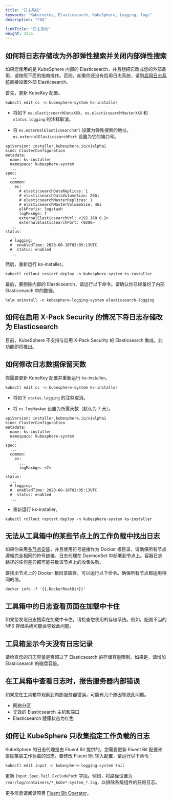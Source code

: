 ```yaml
---
title: "日志系统"
keywords: "Kubernetes, Elasticsearch, KubeSphere, Logging, logs"
description: "FAQ"

linkTitle: "日志系统"
weight: 3535
---
```


## 如何将日志存储改为外部弹性搜索并关闭内部弹性搜索

如果您使用的是 KubeSphere 内部的 Elasticsearch，并且想把它改成您的外部备用，请按照下面的指南操作。否则，如果你还没有启用日志系统，请到[启用日志系统](.../.../logging/)直接设置外部 Elasticsearch。

首先，更新 KubeKey 配置。

```shell
kubectl edit cc -n kubesphere-system ks-installer
```

- 将如下 `es.elasticsearchDataXXX`、`es.elasticsearchMasterXXX` 和 `status.logging` 的注释取消。

- 将 `es.externalElasticsearchUrl` 设置为弹性搜索的地址，`es.externalElasticsearchPort` 设置为它的端口号。

```shell
apiVersion: installer.kubesphere.io/v1alpha1
kind: ClusterConfiguration
metadata:
  name: ks-installer
  namespace: kubesphere-system
  ...
spec:
  ...
  common:
    es:
      # elasticsearchDataReplicas: 1
      # elasticsearchDataVolumeSize: 20Gi
      # elasticsearchMasterReplicas: 1
      # elasticsearchMasterVolumeSize: 4Gi
      elkPrefix: logstash
      logMaxAge: 7
      externalElasticsearchUrl: <192.168.0.2>
      externalElasticsearchPort: <9200>
  ...
status:
  ...
  # logging:
  #  enabledTime: 2020-08-10T02:05:13UTC
  #  status: enabled
  ...
```

然后，重新运行 ks-installer。

```shell
kubectl rollout restart deploy -n kubesphere-system ks-installer
```

最后，要删除内部的 Elasticsearch，请运行以下命令。请确认你已经备份了内部 Elasticsearch 中的数据。

```shell
helm uninstall -n kubesphere-logging-system elasticsearch-logging
```

## 如何在启用 X-Pack Security 的情况下将日志存储改为 Elasticsearch

目前，KubeSphere 不支持与启用 X-Pack Security 的 Elasticsearch 集成。此功能即将推出。

## 如何修改日志数据保留天数

你需要更新 KubeKey 配置并重新运行 ks-installer。

```shell
kubectl edit cc -n kubesphere-system ks-installer
```

- 将如下 `status.logging` 的注释取消。

- 将 `es.logMaxAge` 设置为所需天数（默认为 7 天）。

```shell
apiVersion: installer.kubesphere.io/v1alpha1
kind: ClusterConfiguration
metadata:
  name: ks-installer
  namespace: kubesphere-system
  ...
spec:
  ...
  common:
    es:
      ...
      logMaxAge: <7>
  ...
status:
  ...
  # logging:
  #  enabledTime: 2020-08-10T02:05:13UTC
  #  status: enabled
  ...
```

- 重新运行 ks-installer。

```shell
kubectl rollout restart deploy -n kubesphere-system ks-installer
```

## 无法从工具箱中的某些节点上的工作负载中找出日志

如果你采用[多节点安装](.../.../installing-on-linux/introduction/multioverview/)，并且使用符号链接作为 Docker 根目录，请确保所有节点遵循完全相同的符号链接。日志代理在 DaemonSet 中部署到节点上。容器日志路径的任何差异都可能导致该节点上的收集失败。

要找出节点上的 Docker 根目录路径，可以运行以下命令。确保所有节点都适用相同的值。

```
docker info -f '{{.DockerRootDir}}'
```

## 工具箱中的日志查看页面在加载中卡住

如果您发现日志搜索在加载中卡住，请检查您使用的存储系统。例如，配置不当的 NFS 存储系统可能会导致此问题。

## 工具箱显示今天没有日志记录

请检查您的日志容量是否超过了 Elasticsearch 的存储容量限制。如果是，请增加 Elasticsearch 的磁盘容量。

## 在工具箱中查看日志时，报告服务器内部错误

如果您在工具箱中观察到内部服务器错误，可能有几个原因导致此问题。

- 网络分区
- 无效的 Elasticsearch 主机和端口
- Elasticsearch 健康状态为红色

## 如何让 KubeSphere 只收集指定工作负载的日志

KubeSphere 的日志代理是由 Fluent Bit 提供的，您需要更新 Fluent Bit 配置来排除某些工作负载的日志。要修改 Fluent Bit 输入配置，请运行以下命令：

```shell
kubectl edit input -n kubesphere-logging-system tail
```

更新 `Input.Spec.Tail.ExcludePath` 字段。例如，将路径设置为 `/var/log/containers/*_kube*-system_*.log`，以排除系统组件的任何日志。

更多信息请阅读项目 [Fluent Bit Operator](https://github.com/kubesphere/fluentbit-operator)。
